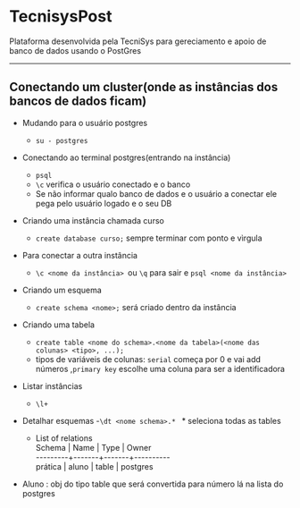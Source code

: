 # TecnisysPost
Plataforma desenvolvida pela TecniSys para gereciamento e apoio de banco de dados usando o PostGres

---
## Conectando um cluster(onde as instâncias dos bancos de dados ficam)

  - Mudando para o usuário postgres
    - `su - postgres`
  - Conectando ao terminal postgres(entrando na instância)
    - `psql`
    - `\c` verifica o usuário conectado e o banco
    - Se não informar qualo banco de dados e o usuário a conectar ele pega pelo usuário logado e o seu DB
  - Criando uma instância chamada curso
    - `create database curso;` sempre terminar com ponto e vìrgula
  - Para conectar a outra instância
    - `\c <nome da instância> `ou `\q` para sair e `psql <nome da instância>`
  - Criando um esquema
    - `create schema <nome>;` será criado dentro da instância
  - Criando uma tabela
    - `create table <nome do schema>.<nome da tabela>(<nome das colunas> <tipo>, ...);`
    - tipos de variáveis de colunas: `serial` começa por 0 e vai add números ,`primary key` escolhe uma coluna para ser a identificadora
  - Listar instâncias
    - `\l+`
  - Detalhar esquemas
    -`\dt <nome schema>.* ` * seleciona todas as tables
    -  List of relations        
     Schema  | Name  | Type  |  Owner    
        ---------+-------+-------+----------        
     prática | aluno | table | postgres

- Aluno : obj do tipo table que será convertida para número lá na lista do postgres

